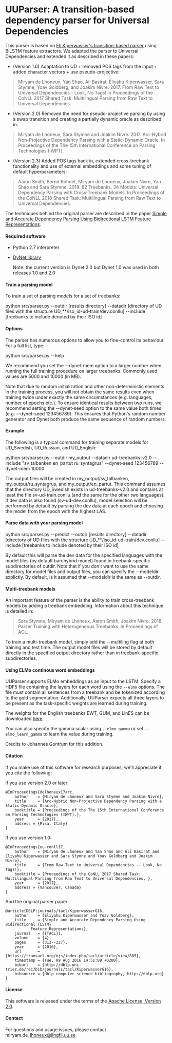 # UUParser: A transition-based dependency parser for Universal Dependencies

This parser is based on [Eli Kiperwasser's transition-based parser](http://github.com/elikip/bist-parser) using BiLSTM feature extractors.
We adapted the parser to Universal Dependencies and extended it as described in these papers:

* (Version 1.0) Adaptation to UD + removed POS tags from the input + added character vectors + use pseudo-projective:
>Miryam de Lhoneux, Yan Shao, Ali Basirat, Eliyahu Kiperwasser, Sara Stymne, Yoav Goldberg, and Joakim Nivre. 2017. From Raw Text to Universal Dependencies - Look, No Tags! In Proceedings of the CoNLL 2017 Shared Task: Multilingual Parsing from Raw Text to Universal Dependencies.

* (Version 2.0) Removed the need for pseudo-projective parsing by using a swap transition and creating a partially dynamic oracle as described in:
>Miryam de Lhoneux, Sara Stymne and Joakim Nivre. 2017. Arc-Hybrid Non-Projective Dependency Parsing with a Static-Dynamic Oracle. In Proceedings of the The 15th International Conference on Parsing Technologies (IWPT).

* (Version 2.3) Added POS tags back in, extended cross-treebank functionality and use of external embeddings and some tuning of default hyperparameters:

>Aaron Smith, Bernd Bohnet, Miryam de Lhoneux, Joakim Nivre, Yan Shao and Sara Stymne. 2018. 82 Treebanks, 34 Models: Universal Dependency Parsing with Cross-Treebank Models. In Proceedings of the CoNLL 2018 Shared Task: Multilingual Parsing from Raw Text to Universal Dependencies.

The techniques behind the original parser are described in the paper [Simple and Accurate Dependency Parsing Using Bidirectional LSTM Feature Representations](https://www.transacl.org/ojs/index.php/tacl/article/viewFile/885/198).

#### Required software

 * Python 2.7 interpreter
 * [DyNet library](https://github.com/clab/dynet/tree/master/python)

    Note: the current version is Dynet 2.0 but Dynet 1.0 was used in both releases 1.0 and 2.0


#### Train a parsing model

To train a set of parsing models for a set of treebanks:

python src/parser.py --outdir [results directory] --datadir [directory of UD files with the structure UD\_\*\*/iso\_id-ud-train/dev.conllu] --include [treebanks to include denoted by their ISO id]

#### Options

The parser has numerous options to allow you to fine-control its behaviour. For a full list, type:

python src/parser.py --help

We recommend you set the --dynet-mem option to a larger number when running the full training procedure on larger treebanks.
Commonly used values are 5000 and 10000 (in MB).

Note that due to random initialization and other non-deterministic elements in the training process, you will not obtain the same results even when training twice under exactly the same circumstances (e.g. languages, number of epochs etc.).
To ensure identical results between two runs, we recommend setting the --dynet-seed option to the same value both times (e.g. --dynet-seed 123456789).
This ensures that Python's random number generator and Dynet both produce the same sequence of random numbers.

#### Example

The following is a typical command for training separate models for UD_Swedish, UD_Russian, and UD_English:

python src/parser.py --outdir my_output --datadir ud-treebanks-v2.0 --include "sv_talbanken en_partut ru_syntagrus" --dynet-seed 123456789 --dynet-mem 10000

The output files will be created in my_output/sv_talbanken, my_output/ru_syntagrus, and my_output/en_partut.
This command assumes that the directory UD_Swedish exists in ud-treebanks-v2.0 and contains at least the file sv-ud-train.conllu (and the same for the other two languages).
If dev data is also found (sv-ud-dev.conllu), model selection will be performed by default by parsing the dev data at each epoch and choosing the model from the epoch with the highest LAS.

#### Parse data with your parsing model

python src/parser.py --predict --outdir [results directory] --datadir [directory of UD files with the structure UD\_\*\*/iso\_id-ud-train/dev.conllu] --include [treebanks to include denoted by their ISO id]

By default this will parse the dev data for the specified languages with the model files (by default barchybrid.model) found in treebank-specific subdirectories of outdir.
Note that if you don't want to use the same directory for model files and output files, you can specify the --modeldir explictly.
By default, is it assumed that --modeldir is the same as --outdir.

#### Multi-treebank models

An important feature of the parser is the ability to train cross-treebank models by adding a treebank embedding.
Information about this technique is detailed in:

>Sara Stymne, Miryam de Lhoneux, Aaron Smith, Joakim Nivre. 2018. Parser Training with Heterogeneous Treebanks. In Proceedings of ACL.

To train a multi-treebank model, simply add the --multiling flag at both training and test time.
The output model files will be stored by default directly in the specified output directory rather than in treebank-specific subdirectories.

#### Using ELMo continous word embeddings

UUParser supports ELMo embeddings as an input to the LSTM. 
Specify a HDF5 file containing the layers for each word using the `--elmo` options.
The file must contain all sentences from a treebank and be tokenized according
to the gold segmentation. Additionally, UUParser expects all three layers to be present
 as the task-specific weights are learned during training.
 
The weights for the English treebanks EWT, GUM, and LinES can be downloaded [here](https://www.dropbox.com/sh/kyaq2mt07qpbtxt/AACD6LsEJrqgaURaAZ-fvHpoa?dl=0).

You can also specify the gamma scalar using `--elmo_gamma` or set `--elmo_learn_gamma`
to learn the value during training.

Credits to Johannes Gontrum for this addition.

#### Citation

If you make use of this software for research purposes, we'll appreciate if you cite the following:

If you use version 2.0 or later:

    @InProceedings{delhoneux17arc,
        author    = {Miryam de Lhoneux and Sara Stymne and Joakim Nivre},
        title     = {Arc-Hybrid Non-Projective Dependency Parsing with a Static-Dynamic Oracle},
        booktitle = {Proceedings of the The 15th International Conference on Parsing Technologies (IWPT).},
        year      = {2017},
        address = {Pisa, Italy}
    }

If you use version 1.0:

    @InProceedings{uu-conll17,
        author    = {Miryam de Lhoneux and Yan Shao and Ali Basirat and Eliyahu Kiperwasser and Sara Stymne and Yoav Goldberg and Joakim Nivre},
        title     = {From Raw Text to Universal Dependencies -- Look, No Tags!},
        booktitle = {Proceedings of the CoNLL 2017 Shared Task: Multilingual Parsing from Raw Text to Universal Dependencies. },
        year      = {2017},
        address = {Vancouver, Canada}
    }

And the original parser paper:

    @article{DBLP:journals/tacl/KiperwasserG16,
        author    = {Eliyahu Kiperwasser and Yoav Goldberg},
        title     = {Simple and Accurate Dependency Parsing Using Bidirectional {LSTM}
               Feature Representations},
        journal   = {{TACL}},
        volume    = {4},
        pages     = {313--327},
        year      = {2016},
        url       = {https://transacl.org/ojs/index.php/tacl/article/view/885},
        timestamp = {Tue, 09 Aug 2016 14:51:09 +0200},
        biburl    = {http://dblp.uni-trier.de/rec/bib/journals/tacl/KiperwasserG16},
        bibsource = {dblp computer science bibliography, http://dblp.org}
    }

#### License

This software is released under the terms of the [Apache License, Version 2.0](http://www.apache.org/licenses/LICENSE-2.0).

#### Contact

For questions and usage issues, please contact miryam.de\_lhoneux@lingfil.uu.se
